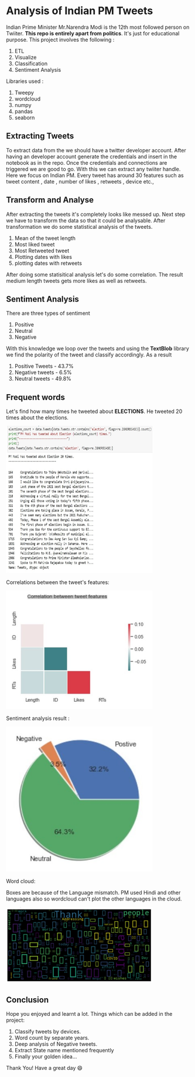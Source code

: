 # Analysis of Indian PM Tweets
  Indian Prime Minister Mr.Narendra Modi is the 12th most followed person on Twiiter. **This repo is entirely apart from politics**. It's just for educational purpose.
  This project involves the following :
  1. ETL
  2. Visualize
  3. Classification
  4. Sentiment Analysis
  
  Libraries used :
  1. Tweepy
  2. wordcloud
  3. numpy
  4. pandas
  5. seaborn

## Extracting Tweets
  To extract data from the we should have a twitter developer account. After having an developer account generate the credentials and insert in the notebook as in the repo.
  Once the credentials and connections are triggered we are good to go.
  With this we can extract any twiiter handle. Here we focus on Indian PM.
  Every tweet has around 30 features such as tweet content , date , number of likes , retweets , device etc.,
 
 ## Transform and Analyse
  After extracting the tweets it's completely looks like messed up. Next step we have to transform the data so that it could be analysable. After transformation we do some statistical analysis of the tweets. 
  
  1. Mean of the tweet length
  2. Most liked tweet
  3. Most Retweeted tweet
  4. Plotting dates with likes
  5. plotting dates with retweets
  
  After doing some statisitical analysis let's do some correlation. The result medium length tweets gets more likes as well as retweets. 
  
 ## Sentiment Analysis
  There are three types of sentiment
  1. Positive
  2. Neutral
  3. Negative
  
  With this knowledge we loop over the tweets and using the **TextBlob** library we find the polarity of the tweet and classify accordingly. As a result
  1. Positive Tweets - 43.7%
  2. Negative tweets - 6.5%
  3. Neutral tweets - 49.8%

## Frequent words
  Let's find how many times he tweeted about **ELECTIONS**. He tweeted 20 times about the elections.
  
  <img src = "elections.jpg" width="400" height="400">
  
  Correlations between the tweet's features:
  
  <img src = "correlation.jpg" width="400" heigth="400">
  
  Sentiment analysis result :
  
  <img src = "sentiment.jpg" width="400" heigth="400">

  Word cloud:
  
  Boxes are because of the Language mismatch. PM used Hindi and other languages also so wordcloud can't plot the other languages in the cloud.
  
  <img src = "wordcloud.jpg" width="400" heigth="400">
 
## Conclusion

  Hope you enjoyed and learnt a lot. Things which can be added in the project:
  
  1. Classify tweets by devices.
  2. Word count by separate years.
  3. Deep analysis of Negative tweets.
  4. Extract State name mentioned frequently
  5. Finally your golden idea...
 
 Thank You! Have a great day 😄
  
 
  
   

  
